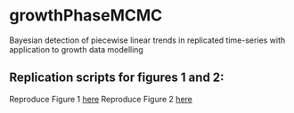 # growthPhaseMCMC
Bayesian detection of piecewise linear trends in replicated time-series with application to growth data modelling

## Replication scripts for figures 1 and 2: 
Reproduce Figure 1 [here](https://github.com/mqbssppe/growthPhaseMCMC/blob/master/replication_script_figure_1.R)
Reproduce Figure 2 [here](https://github.com/mqbssppe/growthPhaseMCMC/blob/master/replication_script_figure_2.R)

